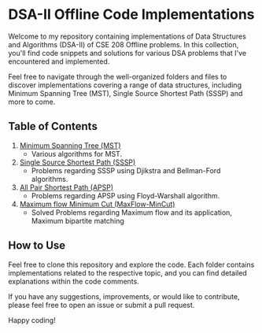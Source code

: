 # DSA-II Offline Code Implementations

Welcome to my repository containing implementations of Data Structures and Algorithms (DSA-II) of CSE 208 Offline problems. In this collection, you'll find code snippets and solutions for various DSA problems that I've encountered and implemented.

Feel free to navigate through the well-organized folders and files to discover implementations covering a range of data structures, including Minimum Spanning Tree (MST), Single Source Shortest Path (SSSP) and more to come.

## Table of Contents

1. [Minimum Spanning Tree (MST)](./Offline-1%20MST)
   - Various algorithms for MST.
2. [Single Source Shortest Path (SSSP)](./Offline-2%20SSSP)
   - Problems regarding SSSP using Djikstra and Bellman-Ford algorithms.
2. [All Pair Shortest Path (APSP)](./Offline-3%20APSP)
   - Problems regarding APSP using Floyd-Warshall algorithm.
3. [Maximum flow Minimum Cut (MaxFlow-MinCut)](./Offline-4%20MaxFlow-MinCut)
   - Solved Problems regarding Maximum flow and its application, Maximum bipartite matching

## How to Use

Feel free to clone this repository and explore the code. Each folder contains implementations related to the respective topic, and you can find detailed explanations within the code comments.

If you have any suggestions, improvements, or would like to contribute, please feel free to open an issue or submit a pull request.

Happy coding!